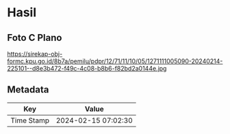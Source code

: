 # Hasil

## Foto C Plano

https://sirekap-obj-formc.kpu.go.id/8b7a/pemilu/pdpr/12/71/11/10/05/1271111005090-20240214-225101--d8e3b472-f49c-4c08-b8b6-f82bd2a0144e.jpg


## Metadata

| Key        | Value               |
| ---------- | ------------------- |
| Time Stamp | 2024-02-15 07:02:30 |



